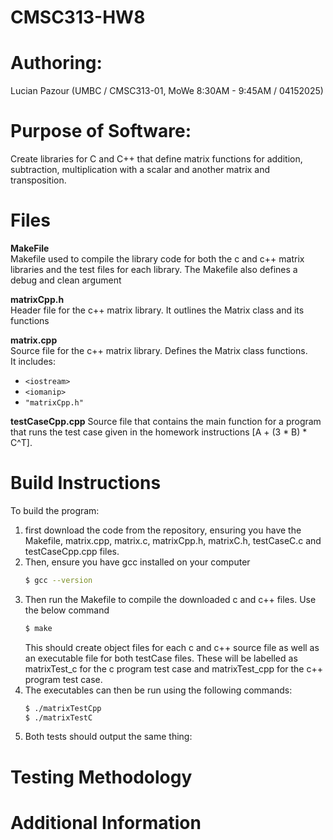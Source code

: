 # CMSC313-HW8

# Authoring:
Lucian Pazour (UMBC / CMSC313-01, MoWe 8:30AM - 9:45AM / 04152025)

# Purpose of Software:
Create libraries for C and C++ that define matrix functions for addition, subtraction, multiplication with a scalar and another matrix and transposition.

# Files
**MakeFile**  
Makefile used to compile the library code for both the c and c++ matrix libraries
and the test files for each library. The Makefile also defines a debug and clean argument 

**matrixCpp.h**  
Header file for the c++ matrix library. It outlines the Matrix class and its functions

**matrix.cpp**  
Source file for the c++ matrix library. Defines the Matrix class functions.  
It includes:
- `<iostream>`
- `<iomanip>`
- `"matrixCpp.h"`

**testCaseCpp.cpp**
Source file that contains the main function for a program that runs the test case given in the homework instructions
[A + (3 * B) * C^T].





# Build Instructions
To build the program: 
1. first download the code from the repository, ensuring you have the Makefile, matrix.cpp, matrix.c, matrixCpp.h, matrixC.h, testCaseC.c and testCaseCpp.cpp files.  
2. Then, ensure you have gcc installed on your computer
   ```bash
   $ gcc --version
   ```
3. Then run the Makefile to compile the downloaded c and c++ files. Use the below command
   ```bash
   $ make
   ```  
   This should create object files for each c and c++ source file as well as an executable file for both testCase files. These will be labelled as matrixTest_c
   for the c program test case and matrixTest_cpp for the c++ program test case.
4. The executables can then be run using the following commands:
   ```bash
   $ ./matrixTestCpp
   $ ./matrixTestC
   ```
5. Both tests should output the same thing:
   

# Testing Methodology

# Additional Information
